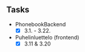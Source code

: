 
## Tasks
- PhonebookBackend
    - [x] 3.1. - 3.22.
- Puhelinluettelo (frontend)
    - [x] 3.11 & 3.20